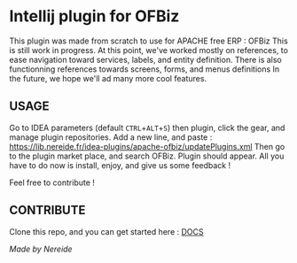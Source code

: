 # Intellij plugin for OFBiz
This plugin was made from scratch to use for APACHE free ERP : OFBiz
This is still work in progress.
At this point, we've worked mostly on references, to ease navigation toward services, labels, and entity definition.
There is also functionning references towards screens, forms, and menus definitions
In the future, we hope we'll ad many more cool features.

## USAGE
Go to IDEA parameters (default `CTRL`+`ALT`+`S`) then plugin, click the gear, and manage plugin repositories.
Add a new line, and paste :
https://lib.nereide.fr/idea-plugins/apache-ofbiz/updatePlugins.xml
Then go to the plugin market place, and search OFBiz. Plugin should appear.
All you have to do now is install, enjoy, and give us some feedback !

Feel free to contribute !

## CONTRIBUTE
Clone this repo, and you can get started here : [DOCS](https://plugins.jetbrains.com/docs/intellij/basics.html)

*Made by Nereide*